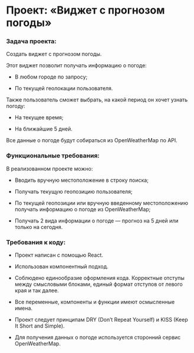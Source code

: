 # Проект: «Виджет с прогнозом погоды»

### Задача проекта:

Создать виджет с прогнозом погоды.

Этот виджет позволит получать информацию о погоде:

+ В любом городе по запросу;

+ По текущей геолокации пользователя.

Также пользователь сможет выбрать, на какой период он хочет узнать погоду:

+ На текущее время;

+ На ближайшие 5 дней.

Все данные о погоде будут собираться из OpenWeatherMap по API.

### Функциональные требования:

В реализованном проекте можно:

+ Вводить вручную местоположение в строку поиска;

+ Получать текущую геопозицию пользователя;

+ По текущей геопозиции или вручную введенному местоположению получать информацию о погоде из OpenWeatherMap;

+ Получать 2 вида информации о погоде — прогноз на 5 дней или только на сегодня.

### Требования к коду:

+ Проект написан с помощью React.

+ Использован компонентный подход.

+ Соблюдено единообразие оформления кода. Корректные отступы между смысловыми блоками, единый формат отступов от левого края и так далее.

+ Все переменные, компоненты и функции имеют осмысленные имена.

+ Проект следует принципам DRY (Don’t Repeat Yourself) и KISS (Keep It Short and Simple).

+ Для получения данных о погоде используется сторонний сервис OpenWeatherMap.


